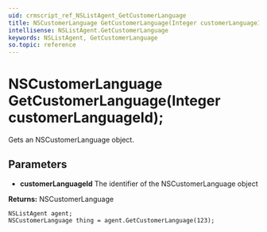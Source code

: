 ```yaml
---
uid: crmscript_ref_NSListAgent_GetCustomerLanguage
title: NSCustomerLanguage GetCustomerLanguage(Integer customerLanguageId);
intellisense: NSListAgent.GetCustomerLanguage
keywords: NSListAgent, GetCustomerLanguage
so.topic: reference
---
```


# NSCustomerLanguage GetCustomerLanguage(Integer customerLanguageId);

Gets an NSCustomerLanguage object.

## Parameters

* **customerLanguageId** The identifier of the NSCustomerLanguage object

**Returns:** NSCustomerLanguage

```crmscript
NSListAgent agent;
NSCustomerLanguage thing = agent.GetCustomerLanguage(123);
```

